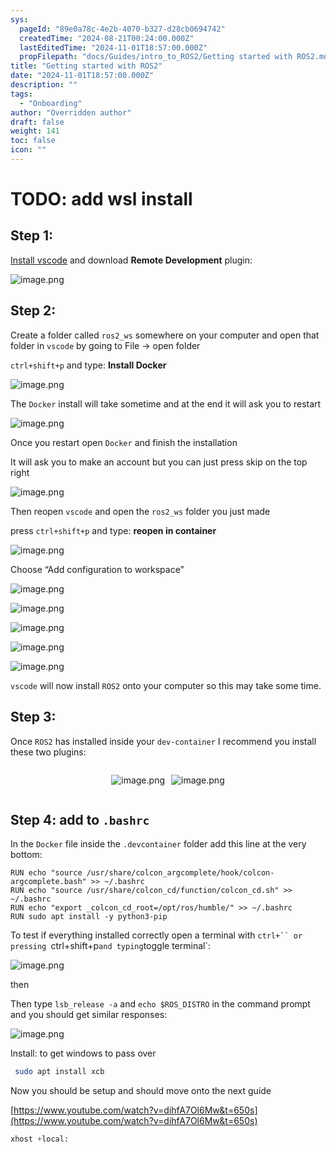 ```yaml
---
sys:
  pageId: "89e0a78c-4e2b-4070-b327-d28cb0694742"
  createdTime: "2024-08-21T00:24:00.000Z"
  lastEditedTime: "2024-11-01T18:57:00.000Z"
  propFilepath: "docs/Guides/intro_to_ROS2/Getting started with ROS2.md"
title: "Getting started with ROS2"
date: "2024-11-01T18:57:00.000Z"
description: ""
tags:
  - "Onboarding"
author: "Overridden author"
draft: false
weight: 141
toc: false
icon: ""
---
```


# TODO: add wsl install

## Step 1:

[Install vscode](https://code.visualstudio.com/download) and download **Remote Development** plugin:

![image.png](https://prod-files-secure.s3.us-west-2.amazonaws.com/d518164a-d88e-44d1-a4ee-3adb3bd8bce0/efb52993-1881-4a40-b95e-6f020334f022/image.png?X-Amz-Algorithm=AWS4-HMAC-SHA256&X-Amz-Content-Sha256=UNSIGNED-PAYLOAD&X-Amz-Credential=ASIAZI2LB4663Y64TTC5%2F20250221%2Fus-west-2%2Fs3%2Faws4_request&X-Amz-Date=20250221T131543Z&X-Amz-Expires=3600&X-Amz-Security-Token=IQoJb3JpZ2luX2VjEK3%2F%2F%2F%2F%2F%2F%2F%2F%2F%2FwEaCXVzLXdlc3QtMiJHMEUCIFlfT%2B54KXcebbhRlNYQ%2BDbkxoDcbzoZVrVrRk2mjbZ%2FAiEAuF%2FyN%2BznXGMzuEJo1ZC13Ik99jBeXXm%2BchRseb4eC8wqiAQI1v%2F%2F%2F%2F%2F%2F%2F%2F%2F%2FARAAGgw2Mzc0MjMxODM4MDUiDKvUn7dOVWQ4%2F11YwSrcA1ufDtdNVMu7bn7ZnYjJ7sK1NUeCkSaRS5csyVsY4QrfDx%2FgpQPUPU9dp5x7fpDG2j%2BuERGNRs5pFI1rVzHWgiI2pz4EnAMiym37nyEcQwwwLkCfYzQvJ%2B%2FzcJNgpulYn0gPeQvvtct%2BNwaIeGK%2BbStjKNhivUgw3ud6MJzdKrwp95FEXtdRq1374xMj91rF2yBEkmggQ5SaUHtwehUSXjXRAIRBp1HMWC5U14P%2Fg%2FagQahLNkgX%2FiyzjyriQTHiZoa2psE%2B4VOgWtd0MlPVM5cXhgC1EREiLCJW2s%2FxRPPmt%2BRiNwNIGH%2F%2B0o%2FS%2BCf15OvuBCXSn2gj6qVJOLWjDEvWmeexy11PRJ3TjLoJ5tX7SqN6PrREgaDoC2tA%2BJ0%2FtK%2ByNRmsjFYtFkXjuTzUajSWvvxYPHchTC22tHsXxqcsTJWmHUOFIRwBF%2BQFRd2esmeadptSNsRWu3osS%2FKvbSLEPcMH33gPZaheKEors4HAXq0a5lC9MudOVcKqPjoGPkkd264gsELEXmE6Q8nrodofXuPX%2FuMR0V%2BNsG5DWfb182A9RbGwzmWOGEqH4S8bV4y%2B%2BhFjPKcJ6eRT2zbtnAFyVMNxoKxbcChvxp3mnzp0GqFSKmW8QYJ%2F3o4IMIvm4b0GOqUB0rqENWpHysaQMsrtXtOwtdw2wqawWVGBWelSDTXYZIdlOnWeRcVb8T%2B%2FmHyMH6%2FFd%2FpRqDpLGMSURD14Cu3sJOVZNKn3LsX7Ojc1V9kYfZyyUqBAFuY761hnEMaS3x0ch5LJkxxSqmAa2jlD7f3ge4h%2B%2B6c6Ajf5r3F5zTvFX1eXMQjyv6CMKDOWftKe2753h0MKhM8Vm13AR3H3gJA2gF3XB%2F48&X-Amz-Signature=ee4d2fd63e34acbdf454fb43c1339d01e90bd43dd5fa89f22be72c302402409d&X-Amz-SignedHeaders=host&x-id=GetObject)

## Step 2:

Create a folder called `ros2_ws` somewhere on your computer and open that folder in `vscode` by going to File → open folder 

`ctrl+shift+p` and type: **Install Docker**

![image.png](https://prod-files-secure.s3.us-west-2.amazonaws.com/d518164a-d88e-44d1-a4ee-3adb3bd8bce0/2269dc0e-1cd5-47ff-bceb-c04ad9b2eab0/image.png?X-Amz-Algorithm=AWS4-HMAC-SHA256&X-Amz-Content-Sha256=UNSIGNED-PAYLOAD&X-Amz-Credential=ASIAZI2LB4663Y64TTC5%2F20250221%2Fus-west-2%2Fs3%2Faws4_request&X-Amz-Date=20250221T131543Z&X-Amz-Expires=3600&X-Amz-Security-Token=IQoJb3JpZ2luX2VjEK3%2F%2F%2F%2F%2F%2F%2F%2F%2F%2FwEaCXVzLXdlc3QtMiJHMEUCIFlfT%2B54KXcebbhRlNYQ%2BDbkxoDcbzoZVrVrRk2mjbZ%2FAiEAuF%2FyN%2BznXGMzuEJo1ZC13Ik99jBeXXm%2BchRseb4eC8wqiAQI1v%2F%2F%2F%2F%2F%2F%2F%2F%2F%2FARAAGgw2Mzc0MjMxODM4MDUiDKvUn7dOVWQ4%2F11YwSrcA1ufDtdNVMu7bn7ZnYjJ7sK1NUeCkSaRS5csyVsY4QrfDx%2FgpQPUPU9dp5x7fpDG2j%2BuERGNRs5pFI1rVzHWgiI2pz4EnAMiym37nyEcQwwwLkCfYzQvJ%2B%2FzcJNgpulYn0gPeQvvtct%2BNwaIeGK%2BbStjKNhivUgw3ud6MJzdKrwp95FEXtdRq1374xMj91rF2yBEkmggQ5SaUHtwehUSXjXRAIRBp1HMWC5U14P%2Fg%2FagQahLNkgX%2FiyzjyriQTHiZoa2psE%2B4VOgWtd0MlPVM5cXhgC1EREiLCJW2s%2FxRPPmt%2BRiNwNIGH%2F%2B0o%2FS%2BCf15OvuBCXSn2gj6qVJOLWjDEvWmeexy11PRJ3TjLoJ5tX7SqN6PrREgaDoC2tA%2BJ0%2FtK%2ByNRmsjFYtFkXjuTzUajSWvvxYPHchTC22tHsXxqcsTJWmHUOFIRwBF%2BQFRd2esmeadptSNsRWu3osS%2FKvbSLEPcMH33gPZaheKEors4HAXq0a5lC9MudOVcKqPjoGPkkd264gsELEXmE6Q8nrodofXuPX%2FuMR0V%2BNsG5DWfb182A9RbGwzmWOGEqH4S8bV4y%2B%2BhFjPKcJ6eRT2zbtnAFyVMNxoKxbcChvxp3mnzp0GqFSKmW8QYJ%2F3o4IMIvm4b0GOqUB0rqENWpHysaQMsrtXtOwtdw2wqawWVGBWelSDTXYZIdlOnWeRcVb8T%2B%2FmHyMH6%2FFd%2FpRqDpLGMSURD14Cu3sJOVZNKn3LsX7Ojc1V9kYfZyyUqBAFuY761hnEMaS3x0ch5LJkxxSqmAa2jlD7f3ge4h%2B%2B6c6Ajf5r3F5zTvFX1eXMQjyv6CMKDOWftKe2753h0MKhM8Vm13AR3H3gJA2gF3XB%2F48&X-Amz-Signature=4494810064160ae002157bed852f73ed92961536872f527699d27b8f60223b87&X-Amz-SignedHeaders=host&x-id=GetObject)

The `Docker` install will take sometime and at the end it will ask you to restart

![image.png](https://prod-files-secure.s3.us-west-2.amazonaws.com/d518164a-d88e-44d1-a4ee-3adb3bd8bce0/ed233f78-be33-4b1f-b89c-9c346c0e961e/image.png?X-Amz-Algorithm=AWS4-HMAC-SHA256&X-Amz-Content-Sha256=UNSIGNED-PAYLOAD&X-Amz-Credential=ASIAZI2LB4663Y64TTC5%2F20250221%2Fus-west-2%2Fs3%2Faws4_request&X-Amz-Date=20250221T131543Z&X-Amz-Expires=3600&X-Amz-Security-Token=IQoJb3JpZ2luX2VjEK3%2F%2F%2F%2F%2F%2F%2F%2F%2F%2FwEaCXVzLXdlc3QtMiJHMEUCIFlfT%2B54KXcebbhRlNYQ%2BDbkxoDcbzoZVrVrRk2mjbZ%2FAiEAuF%2FyN%2BznXGMzuEJo1ZC13Ik99jBeXXm%2BchRseb4eC8wqiAQI1v%2F%2F%2F%2F%2F%2F%2F%2F%2F%2FARAAGgw2Mzc0MjMxODM4MDUiDKvUn7dOVWQ4%2F11YwSrcA1ufDtdNVMu7bn7ZnYjJ7sK1NUeCkSaRS5csyVsY4QrfDx%2FgpQPUPU9dp5x7fpDG2j%2BuERGNRs5pFI1rVzHWgiI2pz4EnAMiym37nyEcQwwwLkCfYzQvJ%2B%2FzcJNgpulYn0gPeQvvtct%2BNwaIeGK%2BbStjKNhivUgw3ud6MJzdKrwp95FEXtdRq1374xMj91rF2yBEkmggQ5SaUHtwehUSXjXRAIRBp1HMWC5U14P%2Fg%2FagQahLNkgX%2FiyzjyriQTHiZoa2psE%2B4VOgWtd0MlPVM5cXhgC1EREiLCJW2s%2FxRPPmt%2BRiNwNIGH%2F%2B0o%2FS%2BCf15OvuBCXSn2gj6qVJOLWjDEvWmeexy11PRJ3TjLoJ5tX7SqN6PrREgaDoC2tA%2BJ0%2FtK%2ByNRmsjFYtFkXjuTzUajSWvvxYPHchTC22tHsXxqcsTJWmHUOFIRwBF%2BQFRd2esmeadptSNsRWu3osS%2FKvbSLEPcMH33gPZaheKEors4HAXq0a5lC9MudOVcKqPjoGPkkd264gsELEXmE6Q8nrodofXuPX%2FuMR0V%2BNsG5DWfb182A9RbGwzmWOGEqH4S8bV4y%2B%2BhFjPKcJ6eRT2zbtnAFyVMNxoKxbcChvxp3mnzp0GqFSKmW8QYJ%2F3o4IMIvm4b0GOqUB0rqENWpHysaQMsrtXtOwtdw2wqawWVGBWelSDTXYZIdlOnWeRcVb8T%2B%2FmHyMH6%2FFd%2FpRqDpLGMSURD14Cu3sJOVZNKn3LsX7Ojc1V9kYfZyyUqBAFuY761hnEMaS3x0ch5LJkxxSqmAa2jlD7f3ge4h%2B%2B6c6Ajf5r3F5zTvFX1eXMQjyv6CMKDOWftKe2753h0MKhM8Vm13AR3H3gJA2gF3XB%2F48&X-Amz-Signature=df277a1f1a5bd83e815ea7fc9fe501edc76a9dfaa74b8f2745f4bf87825f5283&X-Amz-SignedHeaders=host&x-id=GetObject)

Once you restart open `Docker` and finish the installation

It will ask you to make an account but you can just press skip on the top right

![image.png](https://prod-files-secure.s3.us-west-2.amazonaws.com/d518164a-d88e-44d1-a4ee-3adb3bd8bce0/21010ad9-1659-4fd9-9f59-9932a09b2a3d/image.png?X-Amz-Algorithm=AWS4-HMAC-SHA256&X-Amz-Content-Sha256=UNSIGNED-PAYLOAD&X-Amz-Credential=ASIAZI2LB4663Y64TTC5%2F20250221%2Fus-west-2%2Fs3%2Faws4_request&X-Amz-Date=20250221T131543Z&X-Amz-Expires=3600&X-Amz-Security-Token=IQoJb3JpZ2luX2VjEK3%2F%2F%2F%2F%2F%2F%2F%2F%2F%2FwEaCXVzLXdlc3QtMiJHMEUCIFlfT%2B54KXcebbhRlNYQ%2BDbkxoDcbzoZVrVrRk2mjbZ%2FAiEAuF%2FyN%2BznXGMzuEJo1ZC13Ik99jBeXXm%2BchRseb4eC8wqiAQI1v%2F%2F%2F%2F%2F%2F%2F%2F%2F%2FARAAGgw2Mzc0MjMxODM4MDUiDKvUn7dOVWQ4%2F11YwSrcA1ufDtdNVMu7bn7ZnYjJ7sK1NUeCkSaRS5csyVsY4QrfDx%2FgpQPUPU9dp5x7fpDG2j%2BuERGNRs5pFI1rVzHWgiI2pz4EnAMiym37nyEcQwwwLkCfYzQvJ%2B%2FzcJNgpulYn0gPeQvvtct%2BNwaIeGK%2BbStjKNhivUgw3ud6MJzdKrwp95FEXtdRq1374xMj91rF2yBEkmggQ5SaUHtwehUSXjXRAIRBp1HMWC5U14P%2Fg%2FagQahLNkgX%2FiyzjyriQTHiZoa2psE%2B4VOgWtd0MlPVM5cXhgC1EREiLCJW2s%2FxRPPmt%2BRiNwNIGH%2F%2B0o%2FS%2BCf15OvuBCXSn2gj6qVJOLWjDEvWmeexy11PRJ3TjLoJ5tX7SqN6PrREgaDoC2tA%2BJ0%2FtK%2ByNRmsjFYtFkXjuTzUajSWvvxYPHchTC22tHsXxqcsTJWmHUOFIRwBF%2BQFRd2esmeadptSNsRWu3osS%2FKvbSLEPcMH33gPZaheKEors4HAXq0a5lC9MudOVcKqPjoGPkkd264gsELEXmE6Q8nrodofXuPX%2FuMR0V%2BNsG5DWfb182A9RbGwzmWOGEqH4S8bV4y%2B%2BhFjPKcJ6eRT2zbtnAFyVMNxoKxbcChvxp3mnzp0GqFSKmW8QYJ%2F3o4IMIvm4b0GOqUB0rqENWpHysaQMsrtXtOwtdw2wqawWVGBWelSDTXYZIdlOnWeRcVb8T%2B%2FmHyMH6%2FFd%2FpRqDpLGMSURD14Cu3sJOVZNKn3LsX7Ojc1V9kYfZyyUqBAFuY761hnEMaS3x0ch5LJkxxSqmAa2jlD7f3ge4h%2B%2B6c6Ajf5r3F5zTvFX1eXMQjyv6CMKDOWftKe2753h0MKhM8Vm13AR3H3gJA2gF3XB%2F48&X-Amz-Signature=13aa3081c03f2a3a4738cea6c2a46110654282c9d9571395399465b290ffba90&X-Amz-SignedHeaders=host&x-id=GetObject)

Then reopen `vscode` and open the `ros2_ws` folder you just made

press `ctrl+shift+p` and type: **reopen in container**

![image.png](https://prod-files-secure.s3.us-west-2.amazonaws.com/d518164a-d88e-44d1-a4ee-3adb3bd8bce0/4e93b8c2-41ad-488c-8095-c74205196118/image.png?X-Amz-Algorithm=AWS4-HMAC-SHA256&X-Amz-Content-Sha256=UNSIGNED-PAYLOAD&X-Amz-Credential=ASIAZI2LB4663Y64TTC5%2F20250221%2Fus-west-2%2Fs3%2Faws4_request&X-Amz-Date=20250221T131543Z&X-Amz-Expires=3600&X-Amz-Security-Token=IQoJb3JpZ2luX2VjEK3%2F%2F%2F%2F%2F%2F%2F%2F%2F%2FwEaCXVzLXdlc3QtMiJHMEUCIFlfT%2B54KXcebbhRlNYQ%2BDbkxoDcbzoZVrVrRk2mjbZ%2FAiEAuF%2FyN%2BznXGMzuEJo1ZC13Ik99jBeXXm%2BchRseb4eC8wqiAQI1v%2F%2F%2F%2F%2F%2F%2F%2F%2F%2FARAAGgw2Mzc0MjMxODM4MDUiDKvUn7dOVWQ4%2F11YwSrcA1ufDtdNVMu7bn7ZnYjJ7sK1NUeCkSaRS5csyVsY4QrfDx%2FgpQPUPU9dp5x7fpDG2j%2BuERGNRs5pFI1rVzHWgiI2pz4EnAMiym37nyEcQwwwLkCfYzQvJ%2B%2FzcJNgpulYn0gPeQvvtct%2BNwaIeGK%2BbStjKNhivUgw3ud6MJzdKrwp95FEXtdRq1374xMj91rF2yBEkmggQ5SaUHtwehUSXjXRAIRBp1HMWC5U14P%2Fg%2FagQahLNkgX%2FiyzjyriQTHiZoa2psE%2B4VOgWtd0MlPVM5cXhgC1EREiLCJW2s%2FxRPPmt%2BRiNwNIGH%2F%2B0o%2FS%2BCf15OvuBCXSn2gj6qVJOLWjDEvWmeexy11PRJ3TjLoJ5tX7SqN6PrREgaDoC2tA%2BJ0%2FtK%2ByNRmsjFYtFkXjuTzUajSWvvxYPHchTC22tHsXxqcsTJWmHUOFIRwBF%2BQFRd2esmeadptSNsRWu3osS%2FKvbSLEPcMH33gPZaheKEors4HAXq0a5lC9MudOVcKqPjoGPkkd264gsELEXmE6Q8nrodofXuPX%2FuMR0V%2BNsG5DWfb182A9RbGwzmWOGEqH4S8bV4y%2B%2BhFjPKcJ6eRT2zbtnAFyVMNxoKxbcChvxp3mnzp0GqFSKmW8QYJ%2F3o4IMIvm4b0GOqUB0rqENWpHysaQMsrtXtOwtdw2wqawWVGBWelSDTXYZIdlOnWeRcVb8T%2B%2FmHyMH6%2FFd%2FpRqDpLGMSURD14Cu3sJOVZNKn3LsX7Ojc1V9kYfZyyUqBAFuY761hnEMaS3x0ch5LJkxxSqmAa2jlD7f3ge4h%2B%2B6c6Ajf5r3F5zTvFX1eXMQjyv6CMKDOWftKe2753h0MKhM8Vm13AR3H3gJA2gF3XB%2F48&X-Amz-Signature=2d39a4e5466cf85efe5f4deffc010107b0e558a05734cc889ed0ef9ad6ce4026&X-Amz-SignedHeaders=host&x-id=GetObject)

Choose “Add configuration to workspace”

![image.png](https://prod-files-secure.s3.us-west-2.amazonaws.com/d518164a-d88e-44d1-a4ee-3adb3bd8bce0/9560b282-5060-4989-ba37-97e7b2c22476/image.png?X-Amz-Algorithm=AWS4-HMAC-SHA256&X-Amz-Content-Sha256=UNSIGNED-PAYLOAD&X-Amz-Credential=ASIAZI2LB4663Y64TTC5%2F20250221%2Fus-west-2%2Fs3%2Faws4_request&X-Amz-Date=20250221T131543Z&X-Amz-Expires=3600&X-Amz-Security-Token=IQoJb3JpZ2luX2VjEK3%2F%2F%2F%2F%2F%2F%2F%2F%2F%2FwEaCXVzLXdlc3QtMiJHMEUCIFlfT%2B54KXcebbhRlNYQ%2BDbkxoDcbzoZVrVrRk2mjbZ%2FAiEAuF%2FyN%2BznXGMzuEJo1ZC13Ik99jBeXXm%2BchRseb4eC8wqiAQI1v%2F%2F%2F%2F%2F%2F%2F%2F%2F%2FARAAGgw2Mzc0MjMxODM4MDUiDKvUn7dOVWQ4%2F11YwSrcA1ufDtdNVMu7bn7ZnYjJ7sK1NUeCkSaRS5csyVsY4QrfDx%2FgpQPUPU9dp5x7fpDG2j%2BuERGNRs5pFI1rVzHWgiI2pz4EnAMiym37nyEcQwwwLkCfYzQvJ%2B%2FzcJNgpulYn0gPeQvvtct%2BNwaIeGK%2BbStjKNhivUgw3ud6MJzdKrwp95FEXtdRq1374xMj91rF2yBEkmggQ5SaUHtwehUSXjXRAIRBp1HMWC5U14P%2Fg%2FagQahLNkgX%2FiyzjyriQTHiZoa2psE%2B4VOgWtd0MlPVM5cXhgC1EREiLCJW2s%2FxRPPmt%2BRiNwNIGH%2F%2B0o%2FS%2BCf15OvuBCXSn2gj6qVJOLWjDEvWmeexy11PRJ3TjLoJ5tX7SqN6PrREgaDoC2tA%2BJ0%2FtK%2ByNRmsjFYtFkXjuTzUajSWvvxYPHchTC22tHsXxqcsTJWmHUOFIRwBF%2BQFRd2esmeadptSNsRWu3osS%2FKvbSLEPcMH33gPZaheKEors4HAXq0a5lC9MudOVcKqPjoGPkkd264gsELEXmE6Q8nrodofXuPX%2FuMR0V%2BNsG5DWfb182A9RbGwzmWOGEqH4S8bV4y%2B%2BhFjPKcJ6eRT2zbtnAFyVMNxoKxbcChvxp3mnzp0GqFSKmW8QYJ%2F3o4IMIvm4b0GOqUB0rqENWpHysaQMsrtXtOwtdw2wqawWVGBWelSDTXYZIdlOnWeRcVb8T%2B%2FmHyMH6%2FFd%2FpRqDpLGMSURD14Cu3sJOVZNKn3LsX7Ojc1V9kYfZyyUqBAFuY761hnEMaS3x0ch5LJkxxSqmAa2jlD7f3ge4h%2B%2B6c6Ajf5r3F5zTvFX1eXMQjyv6CMKDOWftKe2753h0MKhM8Vm13AR3H3gJA2gF3XB%2F48&X-Amz-Signature=6e72c1d206b2323c72596d8540256acfd24ed002e2335abf5a10355c6fc3426d&X-Amz-SignedHeaders=host&x-id=GetObject)

![image.png](https://prod-files-secure.s3.us-west-2.amazonaws.com/d518164a-d88e-44d1-a4ee-3adb3bd8bce0/2ee63f81-886b-48e8-a553-dc6e5eac99e4/image.png?X-Amz-Algorithm=AWS4-HMAC-SHA256&X-Amz-Content-Sha256=UNSIGNED-PAYLOAD&X-Amz-Credential=ASIAZI2LB4663Y64TTC5%2F20250221%2Fus-west-2%2Fs3%2Faws4_request&X-Amz-Date=20250221T131543Z&X-Amz-Expires=3600&X-Amz-Security-Token=IQoJb3JpZ2luX2VjEK3%2F%2F%2F%2F%2F%2F%2F%2F%2F%2FwEaCXVzLXdlc3QtMiJHMEUCIFlfT%2B54KXcebbhRlNYQ%2BDbkxoDcbzoZVrVrRk2mjbZ%2FAiEAuF%2FyN%2BznXGMzuEJo1ZC13Ik99jBeXXm%2BchRseb4eC8wqiAQI1v%2F%2F%2F%2F%2F%2F%2F%2F%2F%2FARAAGgw2Mzc0MjMxODM4MDUiDKvUn7dOVWQ4%2F11YwSrcA1ufDtdNVMu7bn7ZnYjJ7sK1NUeCkSaRS5csyVsY4QrfDx%2FgpQPUPU9dp5x7fpDG2j%2BuERGNRs5pFI1rVzHWgiI2pz4EnAMiym37nyEcQwwwLkCfYzQvJ%2B%2FzcJNgpulYn0gPeQvvtct%2BNwaIeGK%2BbStjKNhivUgw3ud6MJzdKrwp95FEXtdRq1374xMj91rF2yBEkmggQ5SaUHtwehUSXjXRAIRBp1HMWC5U14P%2Fg%2FagQahLNkgX%2FiyzjyriQTHiZoa2psE%2B4VOgWtd0MlPVM5cXhgC1EREiLCJW2s%2FxRPPmt%2BRiNwNIGH%2F%2B0o%2FS%2BCf15OvuBCXSn2gj6qVJOLWjDEvWmeexy11PRJ3TjLoJ5tX7SqN6PrREgaDoC2tA%2BJ0%2FtK%2ByNRmsjFYtFkXjuTzUajSWvvxYPHchTC22tHsXxqcsTJWmHUOFIRwBF%2BQFRd2esmeadptSNsRWu3osS%2FKvbSLEPcMH33gPZaheKEors4HAXq0a5lC9MudOVcKqPjoGPkkd264gsELEXmE6Q8nrodofXuPX%2FuMR0V%2BNsG5DWfb182A9RbGwzmWOGEqH4S8bV4y%2B%2BhFjPKcJ6eRT2zbtnAFyVMNxoKxbcChvxp3mnzp0GqFSKmW8QYJ%2F3o4IMIvm4b0GOqUB0rqENWpHysaQMsrtXtOwtdw2wqawWVGBWelSDTXYZIdlOnWeRcVb8T%2B%2FmHyMH6%2FFd%2FpRqDpLGMSURD14Cu3sJOVZNKn3LsX7Ojc1V9kYfZyyUqBAFuY761hnEMaS3x0ch5LJkxxSqmAa2jlD7f3ge4h%2B%2B6c6Ajf5r3F5zTvFX1eXMQjyv6CMKDOWftKe2753h0MKhM8Vm13AR3H3gJA2gF3XB%2F48&X-Amz-Signature=288d669415a3f24df6c6aa50955f17a1afff530b63f31a86ebb0a1ef62897207&X-Amz-SignedHeaders=host&x-id=GetObject)

![image.png](https://prod-files-secure.s3.us-west-2.amazonaws.com/d518164a-d88e-44d1-a4ee-3adb3bd8bce0/ae1580b2-b048-407e-aed9-b584224a7a04/image.png?X-Amz-Algorithm=AWS4-HMAC-SHA256&X-Amz-Content-Sha256=UNSIGNED-PAYLOAD&X-Amz-Credential=ASIAZI2LB4663Y64TTC5%2F20250221%2Fus-west-2%2Fs3%2Faws4_request&X-Amz-Date=20250221T131543Z&X-Amz-Expires=3600&X-Amz-Security-Token=IQoJb3JpZ2luX2VjEK3%2F%2F%2F%2F%2F%2F%2F%2F%2F%2FwEaCXVzLXdlc3QtMiJHMEUCIFlfT%2B54KXcebbhRlNYQ%2BDbkxoDcbzoZVrVrRk2mjbZ%2FAiEAuF%2FyN%2BznXGMzuEJo1ZC13Ik99jBeXXm%2BchRseb4eC8wqiAQI1v%2F%2F%2F%2F%2F%2F%2F%2F%2F%2FARAAGgw2Mzc0MjMxODM4MDUiDKvUn7dOVWQ4%2F11YwSrcA1ufDtdNVMu7bn7ZnYjJ7sK1NUeCkSaRS5csyVsY4QrfDx%2FgpQPUPU9dp5x7fpDG2j%2BuERGNRs5pFI1rVzHWgiI2pz4EnAMiym37nyEcQwwwLkCfYzQvJ%2B%2FzcJNgpulYn0gPeQvvtct%2BNwaIeGK%2BbStjKNhivUgw3ud6MJzdKrwp95FEXtdRq1374xMj91rF2yBEkmggQ5SaUHtwehUSXjXRAIRBp1HMWC5U14P%2Fg%2FagQahLNkgX%2FiyzjyriQTHiZoa2psE%2B4VOgWtd0MlPVM5cXhgC1EREiLCJW2s%2FxRPPmt%2BRiNwNIGH%2F%2B0o%2FS%2BCf15OvuBCXSn2gj6qVJOLWjDEvWmeexy11PRJ3TjLoJ5tX7SqN6PrREgaDoC2tA%2BJ0%2FtK%2ByNRmsjFYtFkXjuTzUajSWvvxYPHchTC22tHsXxqcsTJWmHUOFIRwBF%2BQFRd2esmeadptSNsRWu3osS%2FKvbSLEPcMH33gPZaheKEors4HAXq0a5lC9MudOVcKqPjoGPkkd264gsELEXmE6Q8nrodofXuPX%2FuMR0V%2BNsG5DWfb182A9RbGwzmWOGEqH4S8bV4y%2B%2BhFjPKcJ6eRT2zbtnAFyVMNxoKxbcChvxp3mnzp0GqFSKmW8QYJ%2F3o4IMIvm4b0GOqUB0rqENWpHysaQMsrtXtOwtdw2wqawWVGBWelSDTXYZIdlOnWeRcVb8T%2B%2FmHyMH6%2FFd%2FpRqDpLGMSURD14Cu3sJOVZNKn3LsX7Ojc1V9kYfZyyUqBAFuY761hnEMaS3x0ch5LJkxxSqmAa2jlD7f3ge4h%2B%2B6c6Ajf5r3F5zTvFX1eXMQjyv6CMKDOWftKe2753h0MKhM8Vm13AR3H3gJA2gF3XB%2F48&X-Amz-Signature=f0af3df40c2df5cf188c497b7a1ad5396258373fc6753487947d1ac9990203c0&X-Amz-SignedHeaders=host&x-id=GetObject)

![image.png](https://prod-files-secure.s3.us-west-2.amazonaws.com/d518164a-d88e-44d1-a4ee-3adb3bd8bce0/53255b28-f75e-430f-b9e3-c0ac8577e42b/image.png?X-Amz-Algorithm=AWS4-HMAC-SHA256&X-Amz-Content-Sha256=UNSIGNED-PAYLOAD&X-Amz-Credential=ASIAZI2LB4663Y64TTC5%2F20250221%2Fus-west-2%2Fs3%2Faws4_request&X-Amz-Date=20250221T131543Z&X-Amz-Expires=3600&X-Amz-Security-Token=IQoJb3JpZ2luX2VjEK3%2F%2F%2F%2F%2F%2F%2F%2F%2F%2FwEaCXVzLXdlc3QtMiJHMEUCIFlfT%2B54KXcebbhRlNYQ%2BDbkxoDcbzoZVrVrRk2mjbZ%2FAiEAuF%2FyN%2BznXGMzuEJo1ZC13Ik99jBeXXm%2BchRseb4eC8wqiAQI1v%2F%2F%2F%2F%2F%2F%2F%2F%2F%2FARAAGgw2Mzc0MjMxODM4MDUiDKvUn7dOVWQ4%2F11YwSrcA1ufDtdNVMu7bn7ZnYjJ7sK1NUeCkSaRS5csyVsY4QrfDx%2FgpQPUPU9dp5x7fpDG2j%2BuERGNRs5pFI1rVzHWgiI2pz4EnAMiym37nyEcQwwwLkCfYzQvJ%2B%2FzcJNgpulYn0gPeQvvtct%2BNwaIeGK%2BbStjKNhivUgw3ud6MJzdKrwp95FEXtdRq1374xMj91rF2yBEkmggQ5SaUHtwehUSXjXRAIRBp1HMWC5U14P%2Fg%2FagQahLNkgX%2FiyzjyriQTHiZoa2psE%2B4VOgWtd0MlPVM5cXhgC1EREiLCJW2s%2FxRPPmt%2BRiNwNIGH%2F%2B0o%2FS%2BCf15OvuBCXSn2gj6qVJOLWjDEvWmeexy11PRJ3TjLoJ5tX7SqN6PrREgaDoC2tA%2BJ0%2FtK%2ByNRmsjFYtFkXjuTzUajSWvvxYPHchTC22tHsXxqcsTJWmHUOFIRwBF%2BQFRd2esmeadptSNsRWu3osS%2FKvbSLEPcMH33gPZaheKEors4HAXq0a5lC9MudOVcKqPjoGPkkd264gsELEXmE6Q8nrodofXuPX%2FuMR0V%2BNsG5DWfb182A9RbGwzmWOGEqH4S8bV4y%2B%2BhFjPKcJ6eRT2zbtnAFyVMNxoKxbcChvxp3mnzp0GqFSKmW8QYJ%2F3o4IMIvm4b0GOqUB0rqENWpHysaQMsrtXtOwtdw2wqawWVGBWelSDTXYZIdlOnWeRcVb8T%2B%2FmHyMH6%2FFd%2FpRqDpLGMSURD14Cu3sJOVZNKn3LsX7Ojc1V9kYfZyyUqBAFuY761hnEMaS3x0ch5LJkxxSqmAa2jlD7f3ge4h%2B%2B6c6Ajf5r3F5zTvFX1eXMQjyv6CMKDOWftKe2753h0MKhM8Vm13AR3H3gJA2gF3XB%2F48&X-Amz-Signature=86096b74f2839bfd00e87901a1ab17eb170a19206b3b025a8b264fbf7cf76bd8&X-Amz-SignedHeaders=host&x-id=GetObject)

![image.png](https://prod-files-secure.s3.us-west-2.amazonaws.com/d518164a-d88e-44d1-a4ee-3adb3bd8bce0/7c562767-5af9-4ffb-97d1-327bcdf4ee00/image.png?X-Amz-Algorithm=AWS4-HMAC-SHA256&X-Amz-Content-Sha256=UNSIGNED-PAYLOAD&X-Amz-Credential=ASIAZI2LB4663Y64TTC5%2F20250221%2Fus-west-2%2Fs3%2Faws4_request&X-Amz-Date=20250221T131543Z&X-Amz-Expires=3600&X-Amz-Security-Token=IQoJb3JpZ2luX2VjEK3%2F%2F%2F%2F%2F%2F%2F%2F%2F%2FwEaCXVzLXdlc3QtMiJHMEUCIFlfT%2B54KXcebbhRlNYQ%2BDbkxoDcbzoZVrVrRk2mjbZ%2FAiEAuF%2FyN%2BznXGMzuEJo1ZC13Ik99jBeXXm%2BchRseb4eC8wqiAQI1v%2F%2F%2F%2F%2F%2F%2F%2F%2F%2FARAAGgw2Mzc0MjMxODM4MDUiDKvUn7dOVWQ4%2F11YwSrcA1ufDtdNVMu7bn7ZnYjJ7sK1NUeCkSaRS5csyVsY4QrfDx%2FgpQPUPU9dp5x7fpDG2j%2BuERGNRs5pFI1rVzHWgiI2pz4EnAMiym37nyEcQwwwLkCfYzQvJ%2B%2FzcJNgpulYn0gPeQvvtct%2BNwaIeGK%2BbStjKNhivUgw3ud6MJzdKrwp95FEXtdRq1374xMj91rF2yBEkmggQ5SaUHtwehUSXjXRAIRBp1HMWC5U14P%2Fg%2FagQahLNkgX%2FiyzjyriQTHiZoa2psE%2B4VOgWtd0MlPVM5cXhgC1EREiLCJW2s%2FxRPPmt%2BRiNwNIGH%2F%2B0o%2FS%2BCf15OvuBCXSn2gj6qVJOLWjDEvWmeexy11PRJ3TjLoJ5tX7SqN6PrREgaDoC2tA%2BJ0%2FtK%2ByNRmsjFYtFkXjuTzUajSWvvxYPHchTC22tHsXxqcsTJWmHUOFIRwBF%2BQFRd2esmeadptSNsRWu3osS%2FKvbSLEPcMH33gPZaheKEors4HAXq0a5lC9MudOVcKqPjoGPkkd264gsELEXmE6Q8nrodofXuPX%2FuMR0V%2BNsG5DWfb182A9RbGwzmWOGEqH4S8bV4y%2B%2BhFjPKcJ6eRT2zbtnAFyVMNxoKxbcChvxp3mnzp0GqFSKmW8QYJ%2F3o4IMIvm4b0GOqUB0rqENWpHysaQMsrtXtOwtdw2wqawWVGBWelSDTXYZIdlOnWeRcVb8T%2B%2FmHyMH6%2FFd%2FpRqDpLGMSURD14Cu3sJOVZNKn3LsX7Ojc1V9kYfZyyUqBAFuY761hnEMaS3x0ch5LJkxxSqmAa2jlD7f3ge4h%2B%2B6c6Ajf5r3F5zTvFX1eXMQjyv6CMKDOWftKe2753h0MKhM8Vm13AR3H3gJA2gF3XB%2F48&X-Amz-Signature=abe0b2924a6b5cbc0aece2363671cf5c99974597bcf207be175e227dcbbf330a&X-Amz-SignedHeaders=host&x-id=GetObject)

`vscode` will now install `ROS2` onto your computer so this may take some time.

## Step 3:

Once `ROS2` has installed inside your `dev-container` I recommend you install these two plugins:

<div style="display: flex;flex-direction: row; column-gap:10px; max-width: 630px;justify-content: center;">
<div>

![image.png](https://prod-files-secure.s3.us-west-2.amazonaws.com/d518164a-d88e-44d1-a4ee-3adb3bd8bce0/3fc3d550-5a54-4ba1-ba6b-faa01cdb7369/image.png?X-Amz-Algorithm=AWS4-HMAC-SHA256&X-Amz-Content-Sha256=UNSIGNED-PAYLOAD&X-Amz-Credential=ASIAZI2LB466UNMCKXDQ%2F20250221%2Fus-west-2%2Fs3%2Faws4_request&X-Amz-Date=20250221T131546Z&X-Amz-Expires=3600&X-Amz-Security-Token=IQoJb3JpZ2luX2VjEK3%2F%2F%2F%2F%2F%2F%2F%2F%2F%2FwEaCXVzLXdlc3QtMiJHMEUCICfyOWrJc0YTP0BzWtmhPLFd7Eg1yFN6q91RKkqFMgr%2BAiEA%2BM8HG9dMS8mTX02PqhdZnYqu9Fc6i7WVS1FBBtlEfo4qiAQI1v%2F%2F%2F%2F%2F%2F%2F%2F%2F%2FARAAGgw2Mzc0MjMxODM4MDUiDK23ngqymokxPF05VSrcA%2B67xBTk8bIEAd0kD%2BRMa%2BP97UN%2FNcWc9hUeG3kdk1NAb%2FmKPzhz30UX5PYXmweymwVoGbnfLP%2F17O6Wg4G%2Bh3OqAa7IF5TdM78nlIzki4Z6hgcDugQ0j92N75nHAjp4GZbprAxTUAIcr7K4mTE5y9ntZ%2Bc12MNCBKWfzonuiJdVOgYyFzgDNVPgWk%2BynmvecTX6l1SF9E0J5jdXGC8L0DoYpzV26DzTdl58Q6rJSjvWP2z%2BnLvsF3o5ty5N6bZOby8aC9tIjbOFWLP%2BnclihqkyTRJhtheRWhu6M6giHt4RmzbShA2ga2jb8M4uqzanem5JKrL6B2sEw4Z27mMgbLpLLId54X9zNDe8w%2BOCJNfJ7jbtRzUTO5elWfuZvZQTswQEhNJWiJbW3sf4ScdQqx7NyYmOExyN9G%2FxdrzuBj7Uku8OXku%2FzM%2Bsr%2FRntySCi45IAff8XvfM0MFyTZ14CpOP3nwUd3GkLuLR76VFfkhDIX%2B9Lf2ZdxoTj05SGf0rW6jiz46ql0pVjZlqVvOQ7D9pWlvXsinwHPY82HElukt3ReFN3vjpHLdBs3w3%2BIyNeNFigpq7nYGk6xMrPZh9L9R%2BMAl2Cb6w687z%2Bi1eGsOOMhEP%2Fm5hZ7820%2FpXMJjl4b0GOqUBXlnHHTX%2Fj6mLWzQz2VJzrfdzvSAOy1VOnN1aO2aD1lzKCDppBeTaBSgzdHtCNLCJrbdP2yOCts4qXHtbOxA7KTRC8axqx%2BvzrNYfVgquDYUAYTL4L8icpRYqyYwYvkcvoXjY%2FEI46YSrD2V9Db5NJrtLGI7M4AGQ26hjj96GTSt%2F69ceBAEFHN2KxBBeeFgEV4fmu3byrSrT6jA5Mo4XvPsKEnX0&X-Amz-Signature=ad3ee92296bbed3ad90db21542300ccbd3608d6386e1c01c941be750d99b85b0&X-Amz-SignedHeaders=host&x-id=GetObject)

</div>
<div>

![image.png](https://prod-files-secure.s3.us-west-2.amazonaws.com/d518164a-d88e-44d1-a4ee-3adb3bd8bce0/d994cc66-13c2-4093-a5a3-f84cf4601a82/image.png?X-Amz-Algorithm=AWS4-HMAC-SHA256&X-Amz-Content-Sha256=UNSIGNED-PAYLOAD&X-Amz-Credential=ASIAZI2LB4664LXHIL5H%2F20250221%2Fus-west-2%2Fs3%2Faws4_request&X-Amz-Date=20250221T131547Z&X-Amz-Expires=3600&X-Amz-Security-Token=IQoJb3JpZ2luX2VjEK3%2F%2F%2F%2F%2F%2F%2F%2F%2F%2FwEaCXVzLXdlc3QtMiJHMEUCIGE5K8YpZpTYnbUarOBUHaNOwSaHFefW3KcbBxPL%2FmzUAiEAl9qzxgK%2FnHT3FO74fZQiSWPrAVrAAIxCO91siXTTAxQqiAQI1v%2F%2F%2F%2F%2F%2F%2F%2F%2F%2FARAAGgw2Mzc0MjMxODM4MDUiDNXEyXss7Vbr06d6LSrcA24b1mg0ALBUdkD00dKMapLk2TeIP7gZJiPpr3pjfO2F34mljYESXyAXae3wgnvhjVEjtKK8h73viHLnO%2F4o8CgSNFQadQW%2FEJp45%2FB4uSiWfuuXxVcL51v%2BMWjz3k4RkRR41IyqWI4buCtTOZQ2cMAzV2B129nclym0VcHejxkbJM%2FxynuiVfucz8b6cpK59za355Ol5mEezgfF8p9Z2LN5IM7i%2Foze0SXGflLvAbxDuemOSlzYV4oIEyh2rU6CMs7S3PCqznqBGD4GYu8rMCZZB7M8LcbrbRs%2Bdf%2BSBrkKCWvw05Ve%2FJGx1HAydvLtbrsX7SjhRlTgPwVtwORu12A%2B8qjs%2BVpnakRE0D8Uv1frwxIUTGh7mHAsN6l9MH3Zu%2FUsQ%2Bo%2FZLX4%2FPD2meyslX50FfKPWpJ23VCbQccz8voHdRKurv41gzIJijwexFBOI3Cvb4fbsNf9LJWYJE6jKBo%2FuQzPZuaTJEd8yofdfVfMQnLKrtKoSKGvo%2B6wKdFaQ6WbsNinWEHi9PmoSjj9KD0%2FDhEc72MPAT36f6dQT8urIdFO7RxY7eRO7H6Dee5I0XA0wx%2BxpYPFFoTY2GzNUhPGTKJaUEeMNyFaDf2wJW4hXezB0mdfjbw44LQhMJnl4b0GOqUB0s5I5F8eJZDwwyZx8DNPHDUhb9UpB0V5lcv8YeP9uR3ZUoXcTJ%2FUVUsggeBBlG1%2FEtmnPgHX7XCrYLBaZtzQZAgaxOC16JU7XaxqUxg37USK0gtmmeV8rQ377DKDLaHjSOr6nmg66QbEpgBTszw4Ba2anVeAPDGmZN9d9RTuqY1epSozMuVCgAjOMs7KeQ0q8goatM8GSncfLjSqknUUboK63tu%2B&X-Amz-Signature=8402817e01405704623735e593232104c351a77bc0a2471c551143d48cfd75bf&X-Amz-SignedHeaders=host&x-id=GetObject)

</div>
</div>

## Step 4: add to `.bashrc`

In the `Docker` file inside the `.devcontainer` folder add this line at the very bottom: 

```docker
RUN echo "source /usr/share/colcon_argcomplete/hook/colcon-argcomplete.bash" >> ~/.bashrc
RUN echo "source /usr/share/colcon_cd/function/colcon_cd.sh" >> ~/.bashrc
RUN echo "export _colcon_cd_root=/opt/ros/humble/" >> ~/.bashrc
RUN sudo apt install -y python3-pip 
```

To test if everything installed correctly open a terminal with `ctrl+`` or pressing `ctrl+shift+p` and typing `toggle terminal`:

![image.png](https://prod-files-secure.s3.us-west-2.amazonaws.com/d518164a-d88e-44d1-a4ee-3adb3bd8bce0/6a4943d8-b04e-4c02-9a58-775f3384d1a5/image.png?X-Amz-Algorithm=AWS4-HMAC-SHA256&X-Amz-Content-Sha256=UNSIGNED-PAYLOAD&X-Amz-Credential=ASIAZI2LB4663Y64TTC5%2F20250221%2Fus-west-2%2Fs3%2Faws4_request&X-Amz-Date=20250221T131543Z&X-Amz-Expires=3600&X-Amz-Security-Token=IQoJb3JpZ2luX2VjEK3%2F%2F%2F%2F%2F%2F%2F%2F%2F%2FwEaCXVzLXdlc3QtMiJHMEUCIFlfT%2B54KXcebbhRlNYQ%2BDbkxoDcbzoZVrVrRk2mjbZ%2FAiEAuF%2FyN%2BznXGMzuEJo1ZC13Ik99jBeXXm%2BchRseb4eC8wqiAQI1v%2F%2F%2F%2F%2F%2F%2F%2F%2F%2FARAAGgw2Mzc0MjMxODM4MDUiDKvUn7dOVWQ4%2F11YwSrcA1ufDtdNVMu7bn7ZnYjJ7sK1NUeCkSaRS5csyVsY4QrfDx%2FgpQPUPU9dp5x7fpDG2j%2BuERGNRs5pFI1rVzHWgiI2pz4EnAMiym37nyEcQwwwLkCfYzQvJ%2B%2FzcJNgpulYn0gPeQvvtct%2BNwaIeGK%2BbStjKNhivUgw3ud6MJzdKrwp95FEXtdRq1374xMj91rF2yBEkmggQ5SaUHtwehUSXjXRAIRBp1HMWC5U14P%2Fg%2FagQahLNkgX%2FiyzjyriQTHiZoa2psE%2B4VOgWtd0MlPVM5cXhgC1EREiLCJW2s%2FxRPPmt%2BRiNwNIGH%2F%2B0o%2FS%2BCf15OvuBCXSn2gj6qVJOLWjDEvWmeexy11PRJ3TjLoJ5tX7SqN6PrREgaDoC2tA%2BJ0%2FtK%2ByNRmsjFYtFkXjuTzUajSWvvxYPHchTC22tHsXxqcsTJWmHUOFIRwBF%2BQFRd2esmeadptSNsRWu3osS%2FKvbSLEPcMH33gPZaheKEors4HAXq0a5lC9MudOVcKqPjoGPkkd264gsELEXmE6Q8nrodofXuPX%2FuMR0V%2BNsG5DWfb182A9RbGwzmWOGEqH4S8bV4y%2B%2BhFjPKcJ6eRT2zbtnAFyVMNxoKxbcChvxp3mnzp0GqFSKmW8QYJ%2F3o4IMIvm4b0GOqUB0rqENWpHysaQMsrtXtOwtdw2wqawWVGBWelSDTXYZIdlOnWeRcVb8T%2B%2FmHyMH6%2FFd%2FpRqDpLGMSURD14Cu3sJOVZNKn3LsX7Ojc1V9kYfZyyUqBAFuY761hnEMaS3x0ch5LJkxxSqmAa2jlD7f3ge4h%2B%2B6c6Ajf5r3F5zTvFX1eXMQjyv6CMKDOWftKe2753h0MKhM8Vm13AR3H3gJA2gF3XB%2F48&X-Amz-Signature=0e9a4ab41e1473abb4c897ed3c1ac4f0486b912be58a59f41a199876bc751f0b&X-Amz-SignedHeaders=host&x-id=GetObject)

then 

Then type `lsb_release -a` and `echo $ROS_DISTRO` in the command prompt and you should get similar responses:

![image.png](https://prod-files-secure.s3.us-west-2.amazonaws.com/d518164a-d88e-44d1-a4ee-3adb3bd8bce0/3e635dec-a805-4e85-8b9e-d000e5b71a4e/image.png?X-Amz-Algorithm=AWS4-HMAC-SHA256&X-Amz-Content-Sha256=UNSIGNED-PAYLOAD&X-Amz-Credential=ASIAZI2LB4663Y64TTC5%2F20250221%2Fus-west-2%2Fs3%2Faws4_request&X-Amz-Date=20250221T131543Z&X-Amz-Expires=3600&X-Amz-Security-Token=IQoJb3JpZ2luX2VjEK3%2F%2F%2F%2F%2F%2F%2F%2F%2F%2FwEaCXVzLXdlc3QtMiJHMEUCIFlfT%2B54KXcebbhRlNYQ%2BDbkxoDcbzoZVrVrRk2mjbZ%2FAiEAuF%2FyN%2BznXGMzuEJo1ZC13Ik99jBeXXm%2BchRseb4eC8wqiAQI1v%2F%2F%2F%2F%2F%2F%2F%2F%2F%2FARAAGgw2Mzc0MjMxODM4MDUiDKvUn7dOVWQ4%2F11YwSrcA1ufDtdNVMu7bn7ZnYjJ7sK1NUeCkSaRS5csyVsY4QrfDx%2FgpQPUPU9dp5x7fpDG2j%2BuERGNRs5pFI1rVzHWgiI2pz4EnAMiym37nyEcQwwwLkCfYzQvJ%2B%2FzcJNgpulYn0gPeQvvtct%2BNwaIeGK%2BbStjKNhivUgw3ud6MJzdKrwp95FEXtdRq1374xMj91rF2yBEkmggQ5SaUHtwehUSXjXRAIRBp1HMWC5U14P%2Fg%2FagQahLNkgX%2FiyzjyriQTHiZoa2psE%2B4VOgWtd0MlPVM5cXhgC1EREiLCJW2s%2FxRPPmt%2BRiNwNIGH%2F%2B0o%2FS%2BCf15OvuBCXSn2gj6qVJOLWjDEvWmeexy11PRJ3TjLoJ5tX7SqN6PrREgaDoC2tA%2BJ0%2FtK%2ByNRmsjFYtFkXjuTzUajSWvvxYPHchTC22tHsXxqcsTJWmHUOFIRwBF%2BQFRd2esmeadptSNsRWu3osS%2FKvbSLEPcMH33gPZaheKEors4HAXq0a5lC9MudOVcKqPjoGPkkd264gsELEXmE6Q8nrodofXuPX%2FuMR0V%2BNsG5DWfb182A9RbGwzmWOGEqH4S8bV4y%2B%2BhFjPKcJ6eRT2zbtnAFyVMNxoKxbcChvxp3mnzp0GqFSKmW8QYJ%2F3o4IMIvm4b0GOqUB0rqENWpHysaQMsrtXtOwtdw2wqawWVGBWelSDTXYZIdlOnWeRcVb8T%2B%2FmHyMH6%2FFd%2FpRqDpLGMSURD14Cu3sJOVZNKn3LsX7Ojc1V9kYfZyyUqBAFuY761hnEMaS3x0ch5LJkxxSqmAa2jlD7f3ge4h%2B%2B6c6Ajf5r3F5zTvFX1eXMQjyv6CMKDOWftKe2753h0MKhM8Vm13AR3H3gJA2gF3XB%2F48&X-Amz-Signature=78f696dc657d44d5160069073557588a8354d2967689d3ef311339132e3ece22&X-Amz-SignedHeaders=host&x-id=GetObject)

Install:  to get windows to pass over

```bash
 sudo apt install xcb
```

Now you should be setup and should move onto the next guide 

[https://www.youtube.com/watch?v=dihfA7Ol6Mw&t=650s](https://www.youtube.com/watch?v=dihfA7Ol6Mw&t=650s)

```python
xhost +local:
```
